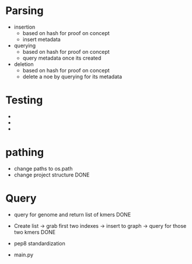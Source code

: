 # Parsing
* insertion
  * based on hash for proof on concept
  * insert metadata
* querying
  * based on hash for proof on concept
  * query metadata once its created
* deletion
  * based on hash for proof on concept
  * delete a noe by querying for its metadata

# Testing
*
*
*

# pathing
* change paths to os.path
* change project structure DONE

# Query
* query for genome and return list of kmers DONE
* Create list -> grab first two indexes -> insert to graph -> query for those two kmers DONE

* pep8 standardization
* main.py
